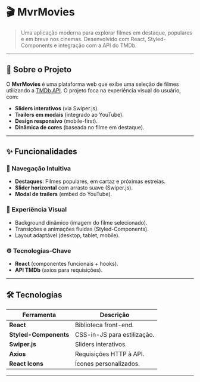 # 🎬 MvrMovies  

> Uma aplicação moderna para explorar filmes em destaque, populares e em breve nos cinemas. Desenvolvido com React, Styled-Components e integração com a API do TMDb.  


---

## 🚀 Sobre o Projeto  

O **MvrMovies** é uma plataforma web que exibe uma seleção de filmes utilizando a [TMDb API](https://www.themoviedb.org/). O projeto foca na experiência visual do usuário, com:  
- **Sliders interativos** (via Swiper.js).  
- **Trailers em modais** (integrado ao YouTube).  
- **Design responsivo** (mobile-first).  
- **Dinâmica de cores** (baseada no filme em destaque).  

---

## ✨ Funcionalidades  

### 🎥 Navegação Intuitiva  
- **Destaques**: Filmes populares, em cartaz e próximas estreias.  
- **Slider horizontal** com arrasto suave (Swiper.js).  
- **Modal de trailers** (embed do YouTube).  

### 🎨 Experiência Visual  
- Background dinâmico (imagem do filme selecionado).  
- Transições e animações fluidas (Styled-Components).  
- Layout adaptável (desktop, tablet, mobile).  

### ⚙️ Tecnologias-Chave  
- **React** (componentes funcionais + hooks).  
- **API TMDb** (axios para requisições).  

---

## 🛠️ Tecnologias  

| Ferramenta          | Descrição                               |  
|---------------------|-----------------------------------------|  
| **React**           | Biblioteca front-end.                   |  
| **Styled-Components** | CSS-in-JS para estilização.            |  
| **Swiper.js**       | Sliders interativos.                    |  
| **Axios**           | Requisições HTTP à API.                 |  
| **React Icons**     | Ícones personalizados.                  |  

---

